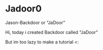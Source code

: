 # Jadoor0
Jason-Backdoor or "JaDoor"


Hi, today i created Backdoor called "JaDoor"


But im too lazy to make a tutorial <:
